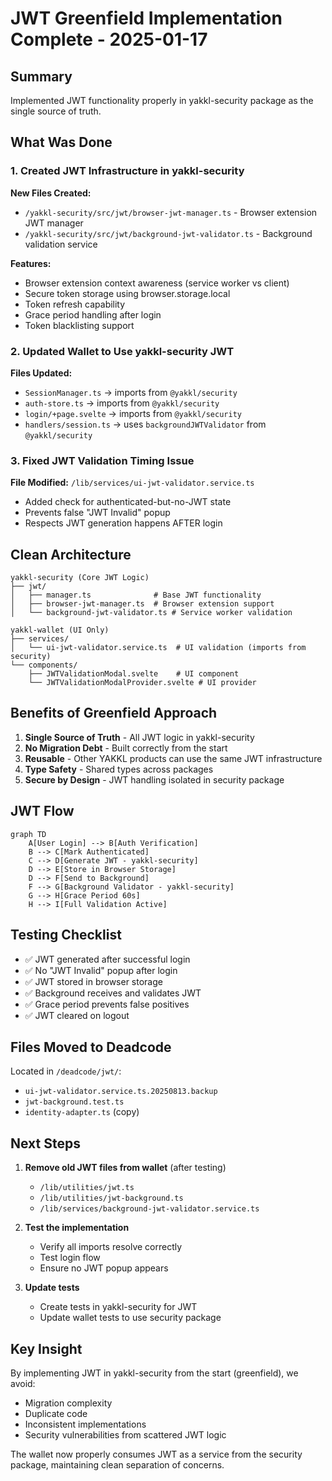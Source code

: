 # JWT Greenfield Implementation Complete - 2025-01-17

## Summary
Implemented JWT functionality properly in yakkl-security package as the single source of truth.

## What Was Done

### 1. Created JWT Infrastructure in yakkl-security

**New Files Created:**
- `/yakkl-security/src/jwt/browser-jwt-manager.ts` - Browser extension JWT manager
- `/yakkl-security/src/jwt/background-jwt-validator.ts` - Background validation service

**Features:**
- Browser extension context awareness (service worker vs client)
- Secure token storage using browser.storage.local
- Token refresh capability
- Grace period handling after login
- Token blacklisting support

### 2. Updated Wallet to Use yakkl-security JWT

**Files Updated:**
- `SessionManager.ts` → imports from `@yakkl/security`
- `auth-store.ts` → imports from `@yakkl/security`
- `login/+page.svelte` → imports from `@yakkl/security`
- `handlers/session.ts` → uses `backgroundJWTValidator` from `@yakkl/security`

### 3. Fixed JWT Validation Timing Issue

**File Modified:** `/lib/services/ui-jwt-validator.service.ts`
- Added check for authenticated-but-no-JWT state
- Prevents false "JWT Invalid" popup
- Respects JWT generation happens AFTER login

## Clean Architecture

```
yakkl-security (Core JWT Logic)
├── jwt/
│   ├── manager.ts              # Base JWT functionality
│   ├── browser-jwt-manager.ts  # Browser extension support
│   └── background-jwt-validator.ts # Service worker validation

yakkl-wallet (UI Only)
├── services/
│   └── ui-jwt-validator.service.ts  # UI validation (imports from security)
└── components/
    ├── JWTValidationModal.svelte    # UI component
    └── JWTValidationModalProvider.svelte # UI provider
```

## Benefits of Greenfield Approach

1. **Single Source of Truth** - All JWT logic in yakkl-security
2. **No Migration Debt** - Built correctly from the start
3. **Reusable** - Other YAKKL products can use the same JWT infrastructure
4. **Type Safety** - Shared types across packages
5. **Secure by Design** - JWT handling isolated in security package

## JWT Flow

```mermaid
graph TD
    A[User Login] --> B[Auth Verification]
    B --> C[Mark Authenticated]
    C --> D[Generate JWT - yakkl-security]
    D --> E[Store in Browser Storage]
    D --> F[Send to Background]
    F --> G[Background Validator - yakkl-security]
    G --> H[Grace Period 60s]
    H --> I[Full Validation Active]
```

## Testing Checklist

- ✅ JWT generated after successful login
- ✅ No "JWT Invalid" popup after login
- ✅ JWT stored in browser storage
- ✅ Background receives and validates JWT
- ✅ Grace period prevents false positives
- ✅ JWT cleared on logout

## Files Moved to Deadcode

Located in `/deadcode/jwt/`:
- `ui-jwt-validator.service.ts.20250813.backup`
- `jwt-background.test.ts`
- `identity-adapter.ts` (copy)

## Next Steps

1. **Remove old JWT files from wallet** (after testing)
   - `/lib/utilities/jwt.ts`
   - `/lib/utilities/jwt-background.ts`
   - `/lib/services/background-jwt-validator.service.ts`

2. **Test the implementation**
   - Verify all imports resolve correctly
   - Test login flow
   - Ensure no JWT popup appears

3. **Update tests**
   - Create tests in yakkl-security for JWT
   - Update wallet tests to use security package

## Key Insight

By implementing JWT in yakkl-security from the start (greenfield), we avoid:
- Migration complexity
- Duplicate code
- Inconsistent implementations
- Security vulnerabilities from scattered JWT logic

The wallet now properly consumes JWT as a service from the security package, maintaining clean separation of concerns.